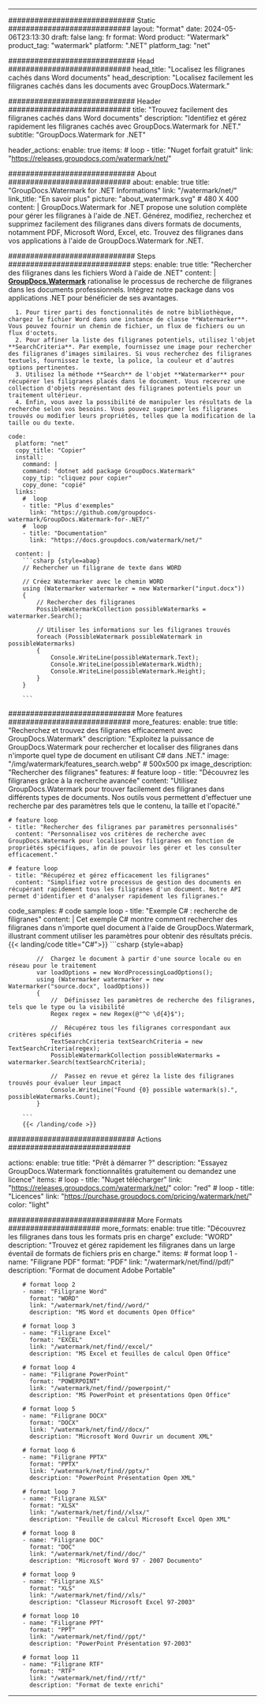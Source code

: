 
---
############################# Static ############################
layout: "format"
date:  2024-05-06T23:13:30
draft: false
lang: fr
format: Word
product: "Watermark"
product_tag: "watermark"
platform: ".NET"
platform_tag: "net"

############################# Head ############################
head_title: "Localisez les filigranes cachés dans Word documents"
head_description: "Localisez facilement les filigranes cachés dans les documents avec GroupDocs.Watermark."

############################# Header ############################
title: "Trouvez facilement des filigranes cachés dans Word documents" 
description: "Identifiez et gérez rapidement les filigranes cachés avec GroupDocs.Watermark for .NET."
subtitle: "GroupDocs.Watermark for .NET" 

header_actions:
  enable: true
  items:
    #  loop
    - title: "Nuget forfait gratuit"
      link: "https://releases.groupdocs.com/watermark/net/"
      
############################# About ############################
about:
    enable: true
    title: "GroupDocs.Watermark for .NET Informations"
    link: "/watermark/net/"
    link_title: "En savoir plus"
    picture: "about_watermark.svg" # 480 X 400
    content: |
       GroupDocs.Watermark for .NET propose une solution complète pour gérer les filigranes à l'aide de .NET. Générez, modifiez, recherchez et supprimez facilement des filigranes dans divers formats de documents, notamment PDF, Microsoft Word, Excel, etc. Trouvez des filigranes dans vos applications à l'aide de GroupDocs.Watermark for .NET.

############################# Steps ############################
steps:
    enable: true
    title: "Rechercher des filigranes dans les fichiers Word à l'aide de .NET"
    content: |
      **[GroupDocs.Watermark](https://products.groupdocs.com/watermark/net/)** rationalise le processus de recherche de filigranes dans les documents professionnels. Intégrez notre package dans vos applications .NET pour bénéficier de ses avantages.
      
      1. Pour tirer parti des fonctionnalités de notre bibliothèque, chargez le fichier Word dans une instance de classe **Watermarker**. Vous pouvez fournir un chemin de fichier, un flux de fichiers ou un flux d'octets.
      2. Pour affiner la liste des filigranes potentiels, utilisez l'objet **SearchCriteria**. Par exemple, fournissez une image pour rechercher des filigranes d’images similaires. Si vous recherchez des filigranes textuels, fournissez le texte, la police, la couleur et d’autres options pertinentes.
      3. Utilisez la méthode **Search** de l'objet **Watermarker** pour récupérer les filigranes placés dans le document. Vous recevrez une collection d'objets représentant des filigranes potentiels pour un traitement ultérieur.
      4. Enfin, vous avez la possibilité de manipuler les résultats de la recherche selon vos besoins. Vous pouvez supprimer les filigranes trouvés ou modifier leurs propriétés, telles que la modification de la taille ou du texte.
   
    code:
      platform: "net"
      copy_title: "Copier"
      install:
        command: |
        command: "dotnet add package GroupDocs.Watermark"
        copy_tip: "cliquez pour copier"
        copy_done: "copié"
      links:
        #  loop
        - title: "Plus d'exemples"
          link: "https://github.com/groupdocs-watermark/GroupDocs.Watermark-for-.NET/"
        #  loop
        - title: "Documentation"
          link: "https://docs.groupdocs.com/watermark/net/"
          
      content: |
        ```csharp {style=abap}
        // Rechercher un filigrane de texte dans WORD

        // Créez Watermarker avec le chemin WORD
        using (Watermarker watermarker = new Watermarker("input.docx"))
        {
            // Rechercher des filigranes
            PossibleWatermarkCollection possibleWatermarks = watermarker.Search();

            // Utiliser les informations sur les filigranes trouvés
            foreach (PossibleWatermark possibleWatermark in possibleWatermarks)
            {
                Console.WriteLine(possibleWatermark.Text);
                Console.WriteLine(possibleWatermark.Width);
                Console.WriteLine(possibleWatermark.Height);
            }
        }
        
        ```            

############################# More features ############################
more_features:
  enable: true
  title: "Recherchez et trouvez des filigranes efficacement avec GroupDocs.Watermark"
  description: "Exploitez la puissance de GroupDocs.Watermark pour rechercher et localiser des filigranes dans n'importe quel type de document en utilisant C# dans .NET."
  image: "/img/watermark/features_search.webp" # 500x500 px
  image_description: "Rechercher des filigranes"
  features:
    # feature loop
    - title: "Découvrez les filigranes grâce à la recherche avancée"
      content: "Utilisez GroupDocs.Watermark pour trouver facilement des filigranes dans différents types de documents. Nos outils vous permettent d'effectuer une recherche par des paramètres tels que le contenu, la taille et l'opacité."

    # feature loop
    - title: "Rechercher des filigranes par paramètres personnalisés"
      content: "Personnalisez vos critères de recherche avec GroupDocs.Watermark pour localiser les filigranes en fonction de propriétés spécifiques, afin de pouvoir les gérer et les consulter efficacement."

    # feature loop
    - title: "Récupérez et gérez efficacement les filigranes"
      content: "Simplifiez votre processus de gestion des documents en récupérant rapidement tous les filigranes d'un document. Notre API permet d'identifier et d'analyser rapidement les filigranes."
      
  code_samples:
    # code sample loop
    - title: "Exemple C# : recherche de filigranes"
      content: |
        Cet exemple C# montre comment rechercher des filigranes dans n'importe quel document à l'aide de GroupDocs.Watermark, illustrant comment utiliser les paramètres pour obtenir des résultats précis.
        {{< landing/code title="C#">}}
        ```csharp {style=abap}
        
            //  Chargez le document à partir d'une source locale ou en réseau pour le traitement
            var loadOptions = new WordProcessingLoadOptions();
            using (Watermarker watermarker = new Watermarker("source.docx", loadOptions))
            {
                //  Définissez les paramètres de recherche des filigranes, tels que le type ou la visibilité
                Regex regex = new Regex(@"^© \d{4}$");

                //  Récupérez tous les filigranes correspondant aux critères spécifiés
                TextSearchCriteria textSearchCriteria = new TextSearchCriteria(regex);
                PossibleWatermarkCollection possibleWatermarks = watermarker.Search(textSearchCriteria);

                //  Passez en revue et gérez la liste des filigranes trouvés pour évaluer leur impact
                Console.WriteLine("Found {0} possible watermark(s).", possibleWatermarks.Count);
            }

        ```
        {{< /landing/code >}}


############################# Actions ############################

actions:
  enable: true
  title: "Prêt à démarrer ?"
  description: "Essayez GroupDocs.Watermark fonctionnalités gratuitement ou demandez une licence"
  items:
    #  loop
    - title: "Nuget télécharger"
      link: "https://releases.groupdocs.com/watermark/net/"
      color: "red"
        #  loop
    - title: "Licences"
      link: "https://purchase.groupdocs.com/pricing/watermark/net/"
      color: "light"


############################# More Formats #####################
more_formats:
    enable: true
    title: "Découvrez les filigranes dans tous les formats pris en charge"
    exclude: "WORD"
    description: "Trouvez et gérez rapidement les filigranes dans un large éventail de formats de fichiers pris en charge."
    items: 
        # format loop 1
        - name: "Filigrane PDF"
          format: "PDF"
          link: "/watermark/net/find//pdf/"
          description: "Format de document Adobe Portable"

        # format loop 2
        - name: "Filigrane Word"
          format: "WORD"
          link: "/watermark/net/find//word/"
          description: "MS Word et documents Open Office"
          
        # format loop 3
        - name: "Filigrane Excel"
          format: "EXCEL"
          link: "/watermark/net/find//excel/"
          description: "MS Excel et feuilles de calcul Open Office"

        # format loop 4
        - name: "Filigrane PowerPoint"
          format: "POWERPOINT"
          link: "/watermark/net/find//powerpoint/"
          description: "MS PowerPoint et présentations Open Office"

        # format loop 5
        - name: "Filigrane DOCX"
          format: "DOCX"
          link: "/watermark/net/find//docx/"
          description: "Microsoft Word Ouvrir un document XML"
          
        # format loop 6
        - name: "Filigrane PPTX"
          format: "PPTX"
          link: "/watermark/net/find//pptx/"
          description: "PowerPoint Présentation Open XML"
          
        # format loop 7
        - name: "Filigrane XLSX"
          format: "XLSX"
          link: "/watermark/net/find//xlsx/"
          description: "Feuille de calcul Microsoft Excel Open XML"

        # format loop 8
        - name: "Filigrane DOC"
          format: "DOC"
          link: "/watermark/net/find//doc/"
          description: "Microsoft Word 97 - 2007 Documento"

        # format loop 9
        - name: "Filigrane XLS"
          format: "XLS"
          link: "/watermark/net/find//xls/"
          description: "Classeur Microsoft Excel 97-2003"

        # format loop 10
        - name: "Filigrane PPT"
          format: "PPT"
          link: "/watermark/net/find//ppt/"
          description: "PowerPoint Présentation 97-2003"

        # format loop 11
        - name: "Filigrane RTF"
          format: "RTF"
          link: "/watermark/net/find//rtf/"
          description: "Format de texte enrichi"

---